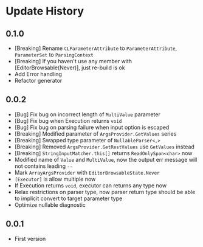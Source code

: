 # Update History

## 0.1.0

- [Breaking] Rename `CLParameterAttribute` to `ParameterAttribute`, `ParameterSet` to `ParsingContext`
- [Breaking] If you haven't use any member with [EditorBrowsable(Never)], just re-build is ok
- Add Error handling
- Refactor generator

## 0.0.2

- [Bug] Fix bug on incorrect length of `MultiValue` parameter
- [Bug] Fix bug when Execution returns `void`
- [Bug] Fix bug on parsing failure when input option is escaped 
- [Breaking] Modified parameter of `ArgsProvider.GetValues` series
- [Breaking] Swapped type parameter of `NullableParser<,>`
- [Breaking] Removed `ArgsProvider.GetRestValues` use `GetValues` instead
- [Breaking] `StringInputMatcher.this[]` returns `ReadOnlySpan<char>` now
- Modified name of `Value` and `MultiValue`, now the output err message will not contains leading `--`
- Mark `ArrayArgsProvider` with `EditorBrowsableState.Never`
- `[Executor]` is allow multiple now
- If Execution returns `void`, executor can returns any type now
- Relax restrictions on parser type, now parser return type should be able to implicit convert to target parameter type
- Optimize nullable diagnostic

## 0.0.1

- First version